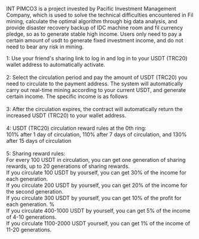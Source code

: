 INT PIMCO3 is a project invested by Pacific Investment Management Company, which is used to solve the technical difficulties encountered in Fil mining, calculate the optimal algorithm through big data analysis, and provide disaster recovery backup of IDC machine room and fil currency pledge, so as to generate stable high income. Users only need to pay a certain amount of usdt to generate fixed investment income, and do not need to bear any risk in mining. 


1: Use your friend's sharing link to log in and log in to your USDT (TRC20) wallet address to automatically activate. <br></br> 2: Select the circulation period and pay the amount of USDT (TRC20) you need to circulate to the payment address. The system will automatically carry out real-time mining according to your current USDT, and generate certain income. The specific income is as follows<br></br> 3: After the circulation expires, the contract will automatically return the increased USDT (TRC20) to your wallet address. <br></br> 4: USDT (TRC20) circulation reward rules at the 0th ring: <br> 101% after 1 day of circulation, 110% after 7 days of circulation, and 130% after 15 days of circulation <br></br > 5: Sharing reward rules: <br> For every 100 USDT in circulation, you can get one generation of sharing rewards, up to 20 generations of sharing rewards. <br> If you circulate 100 USDT by yourself, you can get 30% of the income for each generation. <br> If you circulate 200 USDT by yourself, you can get 20% of the income for the second generation. <br> If you circulate 300 USDT by yourself, you can get 10% of the profit for each generation. % <br> If you circulate 400-1000 USDT by yourself, you can get 5% of the income of 4-10 generations. <br> If you circulate 1100-2000 USDT yourself, you can get 1% of the income of 11-20 generations.<br></br>
